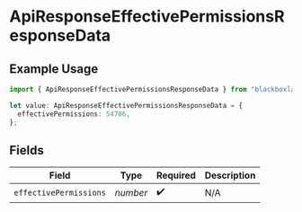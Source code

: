 # ApiResponseEffectivePermissionsResponseData

## Example Usage

```typescript
import { ApiResponseEffectivePermissionsResponseData } from "blackboxlabs-sdk/models";

let value: ApiResponseEffectivePermissionsResponseData = {
  effectivePermissions: 54706,
};
```

## Fields

| Field                  | Type                   | Required               | Description            |
| ---------------------- | ---------------------- | ---------------------- | ---------------------- |
| `effectivePermissions` | *number*               | :heavy_check_mark:     | N/A                    |